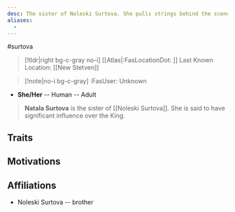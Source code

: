 ```yaml
---
desc: The sister of Noleski Surtova. She pulls strings behind the scenes.
aliases:
  - 
---
```

#surtova
>[!tldr|right bg-c-gray no-i] [[Atlas|:FasLocationDot: ]] Last Known Location: [[New Stetven]]

>[!note|no-i bg-c-gray] :FasUser: Unknown

- **She/Her** -- Human -- Adult

> **Natala Surtova** is the sister of [[Noleski Surtova]]. She is said to have significant influence over the King.

## Traits


## Motivations


## Affiliations
- Noleski Surtova -- brother